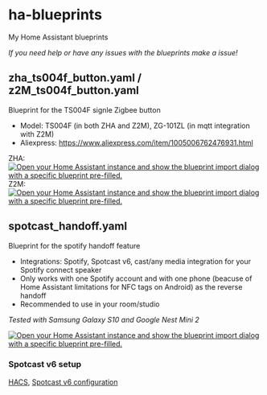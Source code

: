 # ha-blueprints
My Home Assistant blueprints

*If you need help or have any issues with the blueprints make a issue!*

## zha_ts004f_button.yaml / z2M_ts004f_button.yaml
Blueprint for the TS004F signle Zigbee button
- Model: TS004F (in both ZHA and Z2M), ZG-101ZL (in mqtt integration with Z2M)
- Aliexpress: https://www.aliexpress.com/item/1005006762476931.html

ZHA:
[![Open your Home Assistant instance and show the blueprint import dialog with a specific blueprint pre-filled.](https://my.home-assistant.io/badges/blueprint_import.svg)](https://my.home-assistant.io/redirect/blueprint_import/?blueprint_url=https%3A%2F%2Fraw.githubusercontent.com%2FDanek309044%2Fha-blueprints%2Frefs%2Fheads%2Fmain%2Fzha_ts004f_button.yaml)
<br>Z2M:
[![Open your Home Assistant instance and show the blueprint import dialog with a specific blueprint pre-filled.](https://my.home-assistant.io/badges/blueprint_import.svg)](https://my.home-assistant.io/redirect/blueprint_import/?blueprint_url=https%3A%2F%2Fraw.githubusercontent.com%2FDanek309044%2Fha-blueprints%2Frefs%2Fheads%2Fmain%2Fz2m_ts004f_button.yaml)

## spotcast_handoff.yaml
Blueprint for the spotify handoff feature
- Integrations: Spotify, Spotcast v6, cast/any media integration for your Spotify connect speaker
- Only works with one Spotify account and with one phone (beacuse of Home Assistant limitations for NFC tags on Android) as the reverse handoff
- Recommended to use in your room/studio

*Tested with Samsung Galaxy S10 and Google Nest Mini 2*

[![Open your Home Assistant instance and show the blueprint import dialog with a specific blueprint pre-filled.](https://my.home-assistant.io/badges/blueprint_import.svg)](https://my.home-assistant.io/redirect/blueprint_import/?blueprint_url=https%3A%2F%2Fraw.githubusercontent.com%2FDanek309044%2Fha-blueprints%2Frefs%2Fheads%2Fmain%2Fspotcast_handoff.yaml)

### Spotcast v6 setup
[HACS](https://my.home-assistant.io/redirect/hacs_repository/?owner=fondberg&repository=spotcast), [Spotcast v6 configuration](https://github.com/fondberg/spotcast/blob/dev/docs/config/spotcast_configuration.md)
